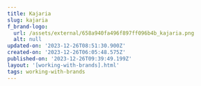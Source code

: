 ```yaml
---
title: Kajaria
slug: kajaria
f_brand-logo:
  url: /assets/external/658a940fa496f897ff096b4b_kajaria.png
  alt: null
updated-on: '2023-12-26T08:51:30.900Z'
created-on: '2023-12-26T06:05:48.575Z'
published-on: '2023-12-26T09:39:49.199Z'
layout: '[working-with-brands].html'
tags: working-with-brands
---
```



